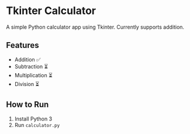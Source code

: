 # Tkinter Calculator

A simple Python calculator app using Tkinter. Currently supports addition.

## Features
- Addition ✅
- Subtraction ⏳
- Multiplication ⏳
- Division ⏳

## How to Run
1. Install Python 3
2. Run `calculator.py`

